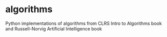 # algorithms
Python implementations of algorithms from CLRS Intro to Algorithms book and Russell-Norvig Artificial Intelligence book
